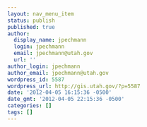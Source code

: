 ```yaml
---
layout: nav_menu_item
status: publish
published: true
author:
  display_name: jpechmann
  login: jpechmann
  email: jpechmann@utah.gov
  url: ''
author_login: jpechmann
author_email: jpechmann@utah.gov
wordpress_id: 5587
wordpress_url: http://gis.utah.gov/?p=5587
date: '2012-04-05 16:15:36 -0500'
date_gmt: '2012-04-05 22:15:36 -0500'
categories: []
tags: []
---
```


